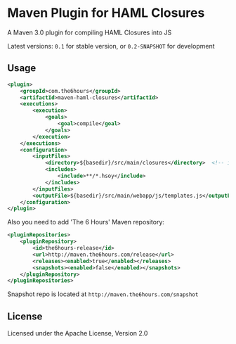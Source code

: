 Maven Plugin for HAML Closures
==============================

A Maven 3.0 plugin for compiling HAML Closures into JS

Latest versions: `0.1` for stable version, or `0.2-SNAPSHOT` for development

Usage
-----

```xml
<plugin>
    <groupId>com.the6hours</groupId>
    <artifactId>maven-haml-closures</artifactId>
    <executions>
        <execution>
            <goals>
                <goal>compile</goal>
            </goals>
        </execution>
    </executions>
    <configuration>
        <inputFiles>
            <directory>${basedir}/src/main/closures</directory>  <!-- input files -->
            <includes>
                <include>**/*.hsoy</include>
            </includes>
        </inputFiles>
        <outputFile>${basedir}/src/main/webapp/js/templates.js</outputFile> <!-- output file -->
    </configuration>
</plugin>
```

Also you need to add 'The 6 Hours' Maven repository:

```xml
<pluginRepositories>
    <pluginRepository>
        <id>the6hours-release</id>
        <url>http://maven.the6hours.com/release</url>
        <releases><enabled>true</enabled></releases>
        <snapshots><enabled>false</enabled></snapshots>
    </pluginRepository>
</pluginRepositories>
```

Snapshot repo is located at `http://maven.the6hours.com/snapshot`

License
-------

Licensed under the Apache License, Version 2.0